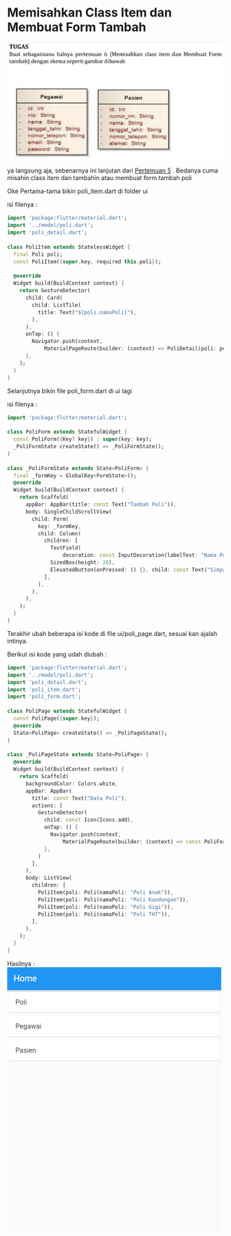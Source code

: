 # Memisahkan Class Item dan Membuat Form Tambah

<img src="https://github.com/Jauhariq/Mobile-programming/raw/klinik_app2/assets/pertemuan6.JPG"/>

ya langsung aja, sebenarnya ini lanjutan dari <a href="https://github.com/Jauhariq/Mobile-programming/tree/klinik_app">Pertemuan 5</a> . Bedanya cuma misahin class item dan tambahin atau membuat form tambah poli

Oke Pertama-tama bikin poli_item.dart di folder ui

isi filenya :

```dart
import 'package:flutter/material.dart';
import '../model/poli.dart';
import 'poli_detail.dart';

class PoliItem extends StatelessWidget {
  final Poli poli;
  const PoliItem({super.key, required this.poli});

  @override
  Widget build(BuildContext context) {
    return GestureDetector(
      child: Card(
        child: ListTile(
          title: Text("${poli.namaPoli}"),
        ),
      ),
      onTap: () {
        Navigator.push(context,
            MaterialPageRoute(builder: (context) => PoliDetail(poli: poli)));
      },
    );
  }
}
```

Selanjutnya bikin file poli_form.dart di ui lagi

isi filenya :

```dart
import 'package:flutter/material.dart';

class PoliForm extends StatefulWidget {
  const PoliForm({Key? key}) : super(key: key);
  _PoliFormState createState() => _PoliFormState();
}

class _PoliFormState extends State<PoliForm> {
  final _formKey = GlobalKey<FormState>();
  @override
  Widget build(BuildContext context) {
    return Scaffold(
      appBar: AppBar(title: const Text("Tambah Poli")),
      body: SingleChildScrollView(
        child: Form(
          key: _formKey,
          child: Column(
            children: [
              TextField(
                  decoration: const InputDecoration(labelText: "Nama Poli")),
              SizedBox(height: 20),
              ElevatedButton(onPressed: () {}, child: const Text("Simpan"))
            ],
          ),
        ),
      ),
    );
  }
}
```

Terakhir ubah beberapa isi kode di file ui/poli_page.dart, sesuai kan ajalah intinya.

Berikut isi kode yang udah diubah :

```dart
import 'package:flutter/material.dart';
import '../model/poli.dart';
import 'poli_detail.dart';
import 'poli_item.dart';
import 'poli_form.dart';

class PoliPage extends StatefulWidget {
  const PoliPage({super.key});
  @override
  State<PoliPage> createState() => _PoliPageState();
}

class _PoliPageState extends State<PoliPage> {
  @override
  Widget build(BuildContext context) {
    return Scaffold(
      backgroundColor: Colors.white,
      appBar: AppBar(
        title: const Text("Data Poli"),
        actions: [
          GestureDetector(
            child: const Icon(Icons.add),
            onTap: () {
              Navigator.push(context,
                  MaterialPageRoute(builder: (context) => const PoliForm()));
            },
          )
        ],
      ),
      body: ListView(
        children: [
          PoliItem(poli: Poli(namaPoli: "Poli Anak")),
          PoliItem(poli: Poli(namaPoli: "Poli Kandungan")),
          PoliItem(poli: Poli(namaPoli: "Poli Gigi")),
          PoliItem(poli: Poli(namaPoli: "Poli THT")),
        ],
      ),
    );
  }
}
```

Hasilnya :
<img src="https://github.com/Jauhariq/Mobile-programming/raw/klinik_app2/assets/pertmuan6p.gif"/>
